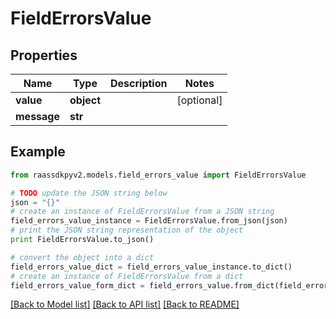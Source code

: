 # FieldErrorsValue


## Properties
Name | Type | Description | Notes
------------ | ------------- | ------------- | -------------
**value** | **object** |  | [optional] 
**message** | **str** |  | 

## Example

```python
from raassdkpyv2.models.field_errors_value import FieldErrorsValue

# TODO update the JSON string below
json = "{}"
# create an instance of FieldErrorsValue from a JSON string
field_errors_value_instance = FieldErrorsValue.from_json(json)
# print the JSON string representation of the object
print FieldErrorsValue.to_json()

# convert the object into a dict
field_errors_value_dict = field_errors_value_instance.to_dict()
# create an instance of FieldErrorsValue from a dict
field_errors_value_form_dict = field_errors_value.from_dict(field_errors_value_dict)
```
[[Back to Model list]](../README.md#documentation-for-models) [[Back to API list]](../README.md#documentation-for-api-endpoints) [[Back to README]](../README.md)


